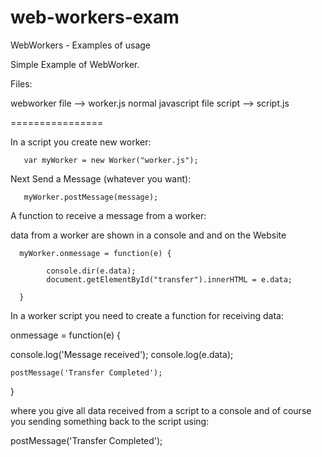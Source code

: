 # web-workers-exam
WebWorkers - Examples of usage

Simple Example of WebWorker.

Files:

webworker file --> worker.js
normal javascript file script --> script.js

================

In a script you create new worker:

       var myWorker = new Worker("worker.js");
  
 Next Send a Message (whatever you want):
  
       myWorker.postMessage(message);
       
 A function to receive a message from a worker:
 
   data from a worker are shown in a console and and on the Website
   
      myWorker.onmessage = function(e) {
      
            console.dir(e.data);
            document.getElementById("transfer").innerHTML = e.data;      
      
      }
      
      
 In a worker script you need to create a function for receiving data:
 
 onmessage = function(e) {
 
   console.log('Message received');
    console.log(e.data);
    
    postMessage('Transfer Completed');
 
 
 }
 
  where you give all data received from a script to a console and of course you sending something back to the script using:
  
  postMessage('Transfer Completed');
       
